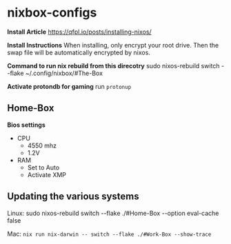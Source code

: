 # nixbox-configs

__Install Article__
https://qfpl.io/posts/installing-nixos/

__Install Instructions__
When installing, only encrypt your root drive. Then the swap file will be automatically encrypted by nixos.

__Command to run nix rebuild from this direcotry__
sudo nixos-rebuild switch --flake ~/.config/nixbox/#The-Box

__Activate protondb for gaming__
run `protonup`

## Home-Box
__Bios settings__
- CPU
    - 4550 mhz
    - 1.2V
- RAM
    - Set to Auto
    - Activate XMP

## Updating the various systems
Linux: sudo nixos-rebuild switch --flake ./#Home-Box --option eval-cache false

Mac: `nix run nix-darwin -- switch --flake ./#Work-Box --show-trace`
